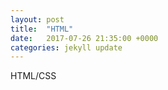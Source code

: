 ```yaml
---
layout: post
title:  "HTML"
date:   2017-07-26 21:35:00 +0000
categories: jekyll update
---
```

HTML/CSS
